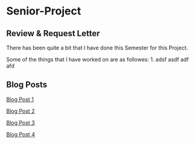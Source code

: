 # Senior-Project

## Review & Request Letter
There has been quite a bit that I have done this Semester for this Project. 

  Some of the things that I have worked on are as followes:
    1. adsf 
    asdf
    adf
    afd


## Blog Posts

[Blog Post 1](https://vanman247.github.io/Senior-Project/docs/blog_post_1.html)

[Blog Post 2](https://vanman247.github.io/Senior-Project/docs/blog_post_2.html)

[Blog Post 3](https://vanman247.github.io/Senior-Project/docs/blog_post_3.html)

[Blog Post 4](https://vanman247.github.io/Senior-Project/docs/blog_post_4.html)
